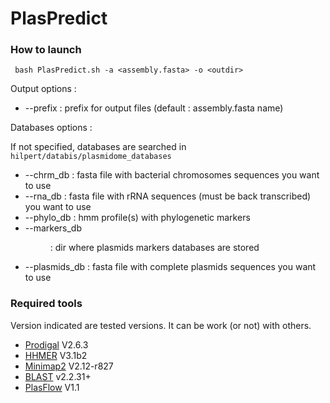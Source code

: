 # PlasPredict 

### How to launch 

` bash PlasPredict.sh -a <assembly.fasta> -o <outdir>`

Output options : 
* --prefix <prefix> : prefix for output files (default : assembly.fasta name) 

Databases options : 

If not specified, databases are searched in `hilpert/databis/plasmidome_databases`
* --chrm_db <fasta> : fasta file with bacterial chromosomes sequences you want to use 
* --rna_db <fasta> : fasta file with rRNA sequences (must be back transcribed) you want to use
* --phylo_db <hmm> : hmm profile(s) with phylogenetic markers
* --markers_db <dir> : dir where plasmids markers databases are stored
* --plasmids_db <fasta> : fasta file with complete plasmids sequences you want to use

### Required tools 
Version indicated are tested versions. It can be work (or not) with others. 
* [Prodigal](https://github.com/hyattpd/Prodigal) V2.6.3 
* [HHMER](http://hmmer.org/) V3.1b2
* [Minimap2](https://github.com/lh3/minimap2) V2.12-r827
* [BLAST](https://blast.ncbi.nlm.nih.gov/Blast.cgi?CMD=Web&PAGE_TYPE=BlastDocs&DOC_TYPE=Download) v2.2.31+
* [PlasFlow](https://github.com/smaegol/PlasFlow) V1.1




